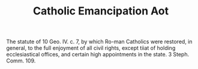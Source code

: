 ---
title: Catholic Emancipation Aot
letter: C
permalink: "/definitions/bld-catholic-emancipation-aot.html"
body: The statute of 10 Geo. IV. c. 7, by which Ro-man Catholics were restored, in
  general, to the full enjoyment of all civil rights, except tiiat of holding ecclesiastical
  offices, and certain high appointments in the state. 3 Steph. Comm. 109.
published_at: '2018-07-07'
source: Black's Law Dictionary 2nd Ed (1910)
layout: post
---